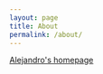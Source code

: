 ```yaml
---
layout: page
title: About
permalink: /about/
---
```


[Alejandro's homepage](http://medievalstudies.ucsb.edu/faculty/planchart.html)



